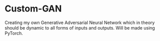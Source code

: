 # Custom-GAN
Creating my own Generative Adversarial Neural Network which in theory should be dynamic to all forms of inputs and outputs. Will be made using PyTorch.
